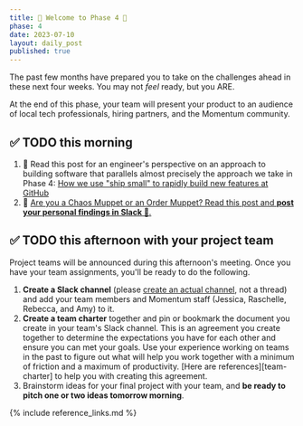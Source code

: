 ```yaml
---
title: 👾 Welcome to Phase 4 👾
phase: 4
date: 2023-07-10
layout: daily_post
published: true
---
```


The past few months have prepared you to take on the challenges ahead in these next four weeks. You may not _feel_ ready, but you ARE.

At the end of this phase, your team will present your product to an audience of local tech professionals, hiring partners, and the Momentum community.

## ✅ TODO this morning

1. 🌟 Read this post for an engineer's perspective on an approach to building software that parallels almost precisely the approach we take in Phase 4: [How we use "ship small" to rapidly build new features at GitHub](https://dev.to/mscccc/how-we-use-ship-small-to-rapidly-build-new-features-at-github-5cl9)
2. 💜 [Are you a Chaos Muppet or an Order Muppet? Read this post and **post your personal findings in Slack 👀**.](https://slate.com/human-interest/2012/06/chaos-theory.html)

## ✅ TODO this afternoon with your project team

Project teams will be announced during this afternoon's meeting. Once you have your team assignments, you'll be ready to do the following.

1. **Create a Slack channel** (please [create an actual channel](https://slack.com/help/articles/201402297-Create-a-channel), not a thread) and add your team members and Momentum staff (Jessica, Raschelle, Rebecca, and Amy) to it.
2. **Create a team charter** together and pin or bookmark the document you create in your team's Slack channel. This is an agreement you create together to determine the expectations you have for each other and ensure you can met your goals. Use your experience working on teams in the past to figure out what will help you work together with a minimum of friction and a maximum of productivity. [Here are references][team-charter] to help you with creating this agreement.
3. Brainstorm ideas for your final project with your team, and **be ready to pitch one or two ideas tomorrow morning**.

{% include reference_links.md %}
